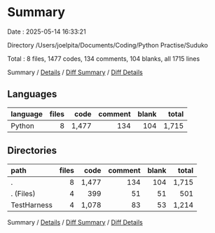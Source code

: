 # Summary

Date : 2025-05-14 16:33:21

Directory /Users/joelpita/Documents/Coding/Python Practise/Suduko

Total : 8 files,  1477 codes, 134 comments, 104 blanks, all 1715 lines

Summary / [Details](details.md) / [Diff Summary](diff.md) / [Diff Details](diff-details.md)

## Languages
| language | files | code | comment | blank | total |
| :--- | ---: | ---: | ---: | ---: | ---: |
| Python | 8 | 1,477 | 134 | 104 | 1,715 |

## Directories
| path | files | code | comment | blank | total |
| :--- | ---: | ---: | ---: | ---: | ---: |
| . | 8 | 1,477 | 134 | 104 | 1,715 |
| . (Files) | 4 | 399 | 51 | 51 | 501 |
| TestHarness | 4 | 1,078 | 83 | 53 | 1,214 |

Summary / [Details](details.md) / [Diff Summary](diff.md) / [Diff Details](diff-details.md)